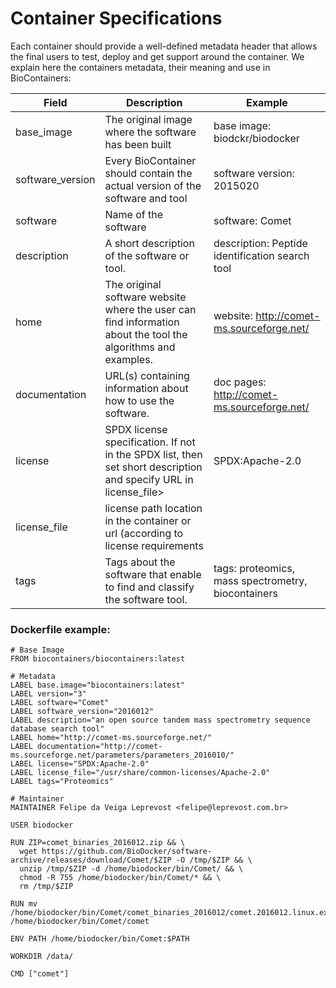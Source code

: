 Container Specifications
========================

Each container should provide a well-defined metadata header that allows the final users to test, deploy and get support around the container.
We explain here the containers metadata, their meaning and use in BioContainers:



| Field                 | Description                                                                                                                | Example                                                  |
|-----------------------|----------------------------------------------------------------------------------------------------------------------------|----------------------------------------------------------|
| base_image            | The original image where the software has been built                                                                       | base image: biodckr/biodocker                            |
| software_version      | Every BioContainer should contain the actual version of the software and tool                                               | software version: 2015020                                |
| software              | Name of the software                                                                                                       | software: Comet                                          |
| description           | A short description of the software or tool.                                                                               | description: Peptide identification search tool          |
| home                  | The original software website where the user can find information about the tool the algorithms and examples.               | website: http://comet-ms.sourceforge.net/                |
| documentation         | URL(s) containing information about how to use the software.                                                               | doc pages: http://comet-ms.sourceforge.net/              |
| license               | SPDX license specification. If not in the SPDX list, then set short description and specify URL in license_file>                                                                                   | SPDX:Apache-2.0          |
| license_file          | license path location in the container or url (according to license requirements |          |  
| tags                  | Tags about the software that enable to find and classify the software tool.                                                 | tags: proteomics, mass spectrometry, biocontainers       |


### Dockerfile example:

~~~
# Base Image
FROM biocontainers/biocontainers:latest

# Metadata
LABEL base.image="biocontainers:latest"
LABEL version="3"
LABEL software="Comet"
LABEL software_version="2016012"
LABEL description="an open source tandem mass spectrometry sequence database search tool"
LABEL home="http://comet-ms.sourceforge.net/"
LABEL documentation="http://comet-ms.sourceforge.net/parameters/parameters_2016010/"
LABEL license="SPDX:Apache-2.0"
LABEL license_file="/usr/share/common-licenses/Apache-2.0"
LABEL tags="Proteomics"

# Maintainer
MAINTAINER Felipe da Veiga Leprevost <felipe@leprevost.com.br>

USER biodocker

RUN ZIP=comet_binaries_2016012.zip && \
  wget https://github.com/BioDocker/software-archive/releases/download/Comet/$ZIP -O /tmp/$ZIP && \
  unzip /tmp/$ZIP -d /home/biodocker/bin/Comet/ && \
  chmod -R 755 /home/biodocker/bin/Comet/* && \
  rm /tmp/$ZIP

RUN mv /home/biodocker/bin/Comet/comet_binaries_2016012/comet.2016012.linux.exe /home/biodocker/bin/Comet/comet

ENV PATH /home/biodocker/bin/Comet:$PATH

WORKDIR /data/

CMD ["comet"]
~~~
